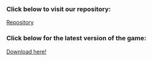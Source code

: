 <h3> Click below to visit our repository:</h3>
<a href="https://github.com/decassociation/ENG1Game">Repository</a>

<h3>Click below for the latest version of the game:</h3>
<a href="https://github.com/decassociation/ENG1Game/blob/master/desktop/build/libs/desktop-1.0.jar" download>Download here!</a>
